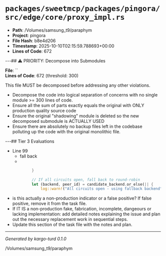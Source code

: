 # `packages/sweetmcp/packages/pingora/src/edge/core/proxy_impl.rs`

- **Path**: /Volumes/samsung_t9/paraphym
- **Project**: pingora
- **File Hash**: b8e4d206  
- **Timestamp**: 2025-10-10T02:15:59.788693+00:00  
- **Lines of Code**: 672

---## ⚠️ PRIORITY: Decompose into Submodules

**File**: ``  
**Lines of Code**: 672 (threshold: 300)

This file MUST be decomposed before addressing any other violations.

- Decompose the code into logical separation of concerns with no single module >= 300 lines of code. 
- Ensure all the sum of parts exactly equals the original with ONLY production quality source code
- Ensure the original "shadowing" module is deleted so the new decomposed submodule is ACTUALLY USED
- Ensure there are absolutely no backup files left in the codebase polluting up the code with the original monolithic file.

---## Tier 3 Evaluations


- Line 99
  - fall back
  - 

```rust
            }
            
            // If all circuits open, fall back to round-robin
            let (backend, peer_id) = candidate_backend.or_else(|| {
                log::warn!("All circuits open - using fallback backend");
```

- is this actually a non-production indicator or a false positive? If false positive, remove it from the task file.
- If IT IS a non-production fake, fabrication, incomplete, dangeours or lacking implementation: add detailed notes explaining the issue and plan out the necessary replacement work in sequential steps. 
- Update this section of the task file with the notes and plan.

---

*Generated by kargo-turd 0.1.0*

/Volumes/samsung_t9/paraphym